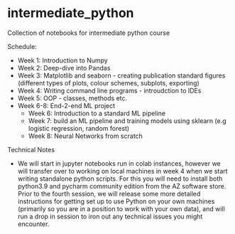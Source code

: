 # intermediate_python
Collection of notebooks for intermediate python course


Schedule:

* Week 1: Introduction to Numpy 
* Week 2: Deep-dive into Pandas
* Week 3: Matplotlib and seaborn - creating publication standard figures (different types of plots, colour schemes, subplots, exporting)  
* Week 4: Writing command line programs - introudction to IDEs
* Week 5: OOP - classes, methods etc.  
* Week 6-8: End-2-end ML project
    * Week 6: Introduction to a standard ML pipeline
    * Week 7: build an ML pipeline and training models using sklearn (e.g logistic regression, random forest)  
    * Week 8: Neural Networks from scratch 


Technical Notes
  
  * We will start in jupyter notebooks run in colab instances, however we will transfer over to working on local machines in week 4 when we start writing standalone python scripts.  For this you will need to install both python3.9 and pycharm community edition from the AZ software store.  Prior to the fourth session, we will release some more detailed instructions for getting set up to use Python on your own machines (primarily so you are in a position to work with your own data), and will run a drop in session to iron out any technical issues you might encounter.
